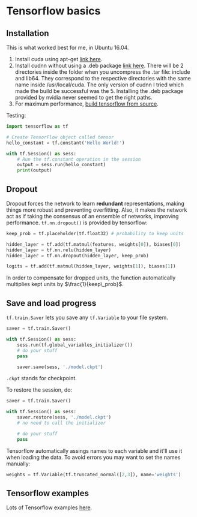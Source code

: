 # Tensorflow basics

## Installation

This is what worked best for me, in Ubuntu 16.04.


1. Install cuda using apt-get [link here](http://docs.nvidia.com/cuda/cuda-installation-guide-linux/index.html#axzz4pToHShYz).
2. Install cudnn without using a .deb package [link here](https://developer.nvidia.com/rdp/cudnn-download). There will be 2 directories inside the folder when you uncompress the .tar file: include and lib64. They correspond to the respective directories with the same name inside /usr/local/cuda. The only version of cudnn I tried which made the build be successful was the 5. Installing the .deb package provided by nvidia never seemed to get the right paths.
3. For maximum performance, [build tensorflow from source](https://gist.github.com/Brainiarc7/6d6c3f23ea057775b72c52817759b25c).


Testing:

```python
import tensorflow as tf

# Create TensorFlow object called tensor
hello_constant = tf.constant('Hello World!')

with tf.Session() as sess:
    # Run the tf.constant operation in the session
    output = sess.run(hello_constant)
    print(output)
```





## Dropout

Dropout forces the network to learn **redundant** representations, making things more robust and preventing overfitting. Also, it makes the network act as if taking the consensus of an ensemble of networks, improving performance. `tf.nn.dropout()` is provided by tensorflow:
```python
keep_prob = tf.placeholder(tf.float32) # probability to keep units

hidden_layer = tf.add(tf.matmul(features, weights[0]), biases[0])
hidden_layer = tf.nn.relu(hidden_layer)
hidden_layer = tf.nn.dropout(hidden_layer, keep_prob)

logits = tf.add(tf.matmul(hidden_layer, weights[1]), biases[1])
```

In order to compensate for dropped units, the function automatically multiplies kept units by $\frac{1}{keep\_prob}$.



## Save and load progress
`tf.train.Saver` lets you save any `tf.Variable` to your file system.

```python
saver = tf.train.Saver()

with tf.Session() as sess:
    sess.run(tf.global_variables_initializer())
    # do your stuff
    pass

    saver.save(sess, './model.ckpt')
```
`.ckpt` stands for checkpoint.

To restore the session, do:
```python
saver = tf.train.Saver()

with tf.Session() as sess:
    saver.restore(sess, './model.ckpt')
    # no need to call the initializer

    # do your stuff
    pass
```

Tensorflow automatically assings names to each variable and it'll use it when loading the data. To avoid errors you may want to set the names manually:
```python
weights = tf.Variable(tf.truncated_normal([2,3]), name='weights')
```

## Tensorflow examples
Lots of Tensorflow examples [here](https://github.com/aymericdamien/TensorFlow-Examples).
